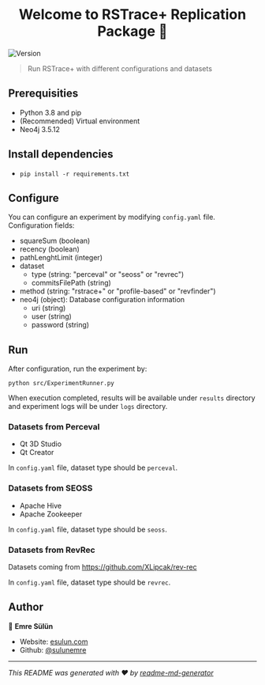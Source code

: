 <h1 align="center">Welcome to RSTrace+ Replication Package 👋</h1>
<p>
  <img alt="Version" src="https://img.shields.io/badge/version-1.0.0-blue.svg?cacheSeconds=2592000" />
</p>

> Run RSTrace+ with different configurations and datasets
## Prerequisities

- Python 3.8 and pip
- (Recommended) Virtual environment
- Neo4j 3.5.12

## Install dependencies

- `pip install -r requirements.txt`

## Configure

You can configure an experiment by modifying `config.yaml` file. Configuration fields:
- squareSum (boolean)
- recency (boolean)
- pathLenghtLimit (integer)
- dataset
  - type (string: "perceval" or "seoss" or "revrec")
  - commitsFilePath (string)
- method (string: "rstrace+" or "profile-based" or "revfinder")
- neo4j (object): Database configuration information
  - uri (string)
  - user (string)
  - password (string)

## Run
After configuration, run the experiment by:

`python src/ExperimentRunner.py`

When execution completed, results will be available under `results` directory and experiment logs will be under `logs` directory.

### Datasets from Perceval
- Qt 3D Studio
- Qt Creator

In `config.yaml` file, dataset type should be `perceval`.

### Datasets from SEOSS
- Apache Hive
- Apache Zookeeper

In `config.yaml` file, dataset type should be `seoss`.

### Datasets from RevRec

Datasets coming from https://github.com/XLipcak/rev-rec

In `config.yaml` file, dataset type should be `revrec`.

## Author

👤 **Emre Sülün**

* Website: [esulun.com](https://esulun.com)
* Github: [@sulunemre](https://github.com/sulunemre)


***
_This README was generated with ❤️ by [readme-md-generator](https://github.com/kefranabg/readme-md-generator)_